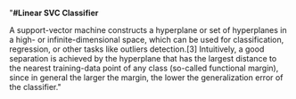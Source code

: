 "**#Linear SVC Classifier**

A support-vector machine constructs a hyperplane or set of hyperplanes in a high- or infinite-dimensional space, 
which can be used for classification, regression, or other tasks like outliers detection.[3] Intuitively, a good 
separation is achieved by the hyperplane that has the largest distance to the nearest training-data point of any class 
(so-called functional margin), since in general the larger the margin, the lower the generalization error of the classifier."
